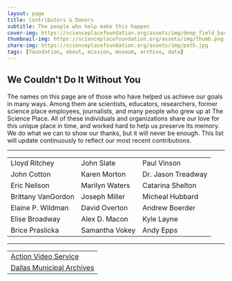 ```yaml
---
layout: page
title: Contributors & Donors
subtitle: The people who help make this happen
cover-img: https://scienceplacefoundation.org/assets/img/deep_field_backing.png
thumbnail-img: https://scienceplacefoundation.org/assets/img/thumb.png
share-img: https://scienceplacefoundation.org/assets/img/path.jpg
tags: [foundation, about, mission, museum, archive, data]
---
```


## We Couldn't Do It Without You

The names on this page are of those who have helped us achieve our goals in many ways.
Among them are scientists, educators, researchers, former science place employees, journalists, and many people who 
grew up at The Science Place. All of these individuals and organizations share our love for this unique place in time, 
and worked hard to help us preserve its memory. We do what we can to show our thanks, but it will never be enough. This list will update continuously to reflect our most recent contributions.

<hr>

<link rel="stylesheet" href="/assets/css/contrib_page.css">
<table cellspacing="0" cellpadding="0">

<tr>
<td>Lloyd Ritchey</td>
<td>John Slate</td>
<td>Paul Vinson</td>
</tr>

<tr>
<td>John Cotton</td>
<td>Karen Morton</td>
<td>Dr. Jason Treadway</td>
</tr>

<tr>
<td>Eric Neilson</td>
<td>Marilyn Waters</td>
<td>Catarina Shelton</td>
</tr>

<tr>
<td>Brittany VanGordon</td>
<td>Joseph Miller</td>
<td>Micheal Hubbard</td>
</tr>

<tr>
<td>Elaine P. Wildman</td>
<td>David Overton</td>
<td>Andrew Boerder</td>
</tr>

<tr>
<td>Elise Broadway</td>
<td>Alex D. Macon</td>
<td>Kyle Layne</td>
</tr>

<tr>
<td>Brice Praslicka</td>
<td>Samantha Vokey</td>
<td>Andy Epps</td>
</tr>

</table>

<hr>
<table>

<tr><td><a href="https://actionvideoservice.com/">
Action Video Service</a></td></tr>

<tr><td><a href="https://dallascityhall.com/government/citysecretary/archives/Pages/Archives_home.aspx">
Dallas Municipal Archives</a></td></tr>

</table>
